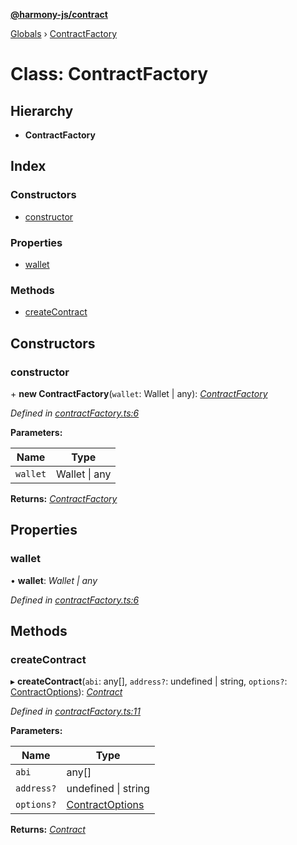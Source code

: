 **[@harmony-js/contract](../README.md)**

[Globals](../README.md) › [ContractFactory](contractfactory.md)

# Class: ContractFactory

## Hierarchy

* **ContractFactory**

## Index

### Constructors

* [constructor](contractfactory.md#constructor)

### Properties

* [wallet](contractfactory.md#wallet)

### Methods

* [createContract](contractfactory.md#createcontract)

## Constructors

###  constructor

\+ **new ContractFactory**(`wallet`: Wallet | any): *[ContractFactory](contractfactory.md)*

*Defined in [contractFactory.ts:6](https://github.com/FireStack-Lab/Harmony-sdk-core/blob/517232c/packages/harmony-contract/src/contractFactory.ts#L6)*

**Parameters:**

Name | Type |
------ | ------ |
`wallet` | Wallet \| any |

**Returns:** *[ContractFactory](contractfactory.md)*

## Properties

###  wallet

• **wallet**: *Wallet | any*

*Defined in [contractFactory.ts:6](https://github.com/FireStack-Lab/Harmony-sdk-core/blob/517232c/packages/harmony-contract/src/contractFactory.ts#L6)*

## Methods

###  createContract

▸ **createContract**(`abi`: any[], `address?`: undefined | string, `options?`: [ContractOptions](../interfaces/contractoptions.md)): *[Contract](contract.md)*

*Defined in [contractFactory.ts:11](https://github.com/FireStack-Lab/Harmony-sdk-core/blob/517232c/packages/harmony-contract/src/contractFactory.ts#L11)*

**Parameters:**

Name | Type |
------ | ------ |
`abi` | any[] |
`address?` | undefined \| string |
`options?` | [ContractOptions](../interfaces/contractoptions.md) |

**Returns:** *[Contract](contract.md)*